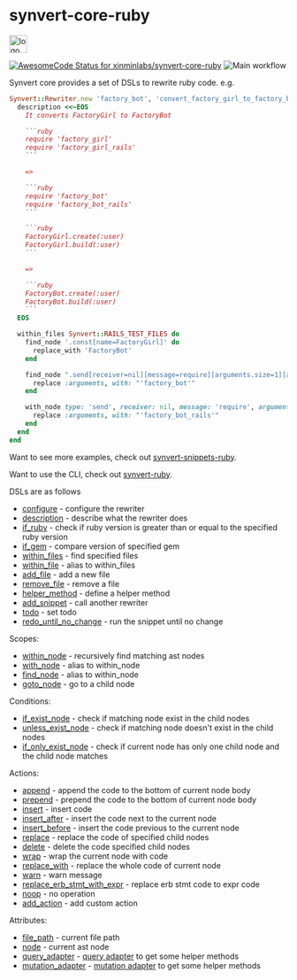 # synvert-core-ruby

<img src="https://synvert.net/img/logo_96.png" alt="logo" width="32" height="32" />

[![AwesomeCode Status for xinminlabs/synvert-core-ruby](https://awesomecode.io/projects/033f7f02-7b22-41c3-a902-fca37f1ec72a/status)](https://awesomecode.io/repos/xinminlabs/synvert-core-ruby)
![Main workflow](https://github.com/xinminlabs/synvert-core-ruby/actions/workflows/main.yml/badge.svg)

Synvert core provides a set of DSLs to rewrite ruby code. e.g.

```ruby
Synvert::Rewriter.new 'factory_bot', 'convert_factory_girl_to_factory_bot' do
  description <<~EOS
    It converts FactoryGirl to FactoryBot

    ```ruby
    require 'factory_girl'
    require 'factory_girl_rails'
    ```

    =>

    ```ruby
    require 'factory_bot'
    require 'factory_bot_rails'
    ```

    ```ruby
    FactoryGirl.create(:user)
    FactoryGirl.build(:user)
    ```

    =>

    ```ruby
    FactoryBot.create(:user)
    FactoryBot.build(:user)
    ```
  EOS

  within_files Synvert::RAILS_TEST_FILES do
    find_node '.const[name=FactoryGirl]' do
      replace_with 'FactoryBot'
    end

    find_node ".send[receiver=nil][message=require][arguments.size=1][arguments.first='factory_girl']" do
      replace :arguments, with: "'factory_bot'"
    end

    with_node type: 'send', receiver: nil, message: 'require', arguments: { size: 1, first: "'factory_girl_rails'" } do
      replace :arguments, with: "'factory_bot_rails'"
    end
  end
end
```

Want to see more examples, check out [synvert-snippets-ruby](https://github.com/xinminlabs/synvert-snippets-ruby).

Want to use the CLI, check out [synvert-ruby](https://github.com/xinminlabs/synvert-ruby).

DSLs are as follows

* [configure](https://xinminlabs.github.io/synvert-core-ruby/Synvert/Core/Rewriter.html#configure-instance_method) - configure the rewriter
* [description](https://xinminlabs.github.io/synvert-core-ruby/Synvert/Core/Rewriter.html#description-instance_method) - describe what the rewriter does
* [if_ruby](https://xinminlabs.github.io/synvert-core-ruby/Synvert/Core/Rewriter.html#if_ruby-instance_method) - check if ruby version is greater than or equal to the specified ruby version
* [if_gem](https://xinminlabs.github.io/synvert-core-ruby/Synvert/Core/Rewriter.html#if_gem-instance_method) - compare version of specified gem
* [within_files](https://xinminlabs.github.io/synvert-core-ruby/Synvert/Core/Rewriter.html#within_files-instance_method) - find specified files
* [within_file](https://xinminlabs.github.io/synvert-core-ruby/Synvert/Core/Rewriter.html#within_file-instance_method) - alias to within_files
* [add_file](https://xinminlabs.github.io/synvert-core-ruby/Synvert/Core/Rewriter.html#add_file-instance_method) - add a new file
* [remove_file](https://xinminlabs.github.io/synvert-core-ruby/Synvert/Core/Rewriter.html#remove_file-instance_method) - remove a file
* [helper_method](https://xinminlabs.github.io/synvert-core-ruby/Synvert/Core/Rewriter.html#helper_method-instance_method) - define a helper method
* [add_snippet](https://xinminlabs.github.io/synvert-core-ruby/Synvert/Core/Rewriter.html#add_snippet-instance_method) - call another rewriter
* [todo](https://xinminlabs.github.io/synvert-core-ruby/Synvert/Core/Rewriter.html#todo-instance_method) - set todo
* [redo_until_no_change](https://xinminlabs.github.io/synvert-core-ruby/Synvert/Core/Rewriter.html#redo_until_no_change-instance_method) - run the snippet until no change

Scopes:

* [within_node](https://xinminlabs.github.io/synvert-core-ruby/Synvert/Core/Rewriter/Instance.html#within_node-instance_method) - recursively find matching ast nodes
* [with_node](https://xinminlabs.github.io/synvert-core-ruby/Synvert/Core/Rewriter/Instance.html#with_node-instance_method) - alias to within_node
* [find_node](https://xinminlabs.github.io/synvert-core-ruby/Synvert/Core/Rewriter/Instance.html#find_node-instance_method) - alias to within_node
* [goto_node](https://xinminlabs.github.io/synvert-core-ruby/Synvert/Core/Rewriter/Instance.html#goto_node-instance_method) - go to a child node

Conditions:

* [if_exist_node](https://xinminlabs.github.io/synvert-core-ruby/Synvert/Core/Rewriter/Instance.html#if_exist_node-instance_method) - check if matching node exist in the child nodes
* [unless_exist_node](https://xinminlabs.github.io/synvert-core-ruby/Synvert/Core/Rewriter/Instance.html#unless_exist_node-instance_method) - check if matching node doesn't exist in the child nodes
* [if_only_exist_node](https://xinminlabs.github.io/synvert-core-ruby/Synvert/Core/Rewriter/Instance.html#if_only_exist_node-instance_method) - check if current node has only one child node and the child node matches

Actions:

* [append](https://xinminlabs.github.io/synvert-core-ruby/Synvert/Core/Rewriter/Instance.html#append-instance_method) - append the code to the bottom of current node body
* [prepend](https://xinminlabs.github.io/synvert-core-ruby/Synvert/Core/Rewriter/Instance.html#prepend-instance_method) - prepend the code to the bottom of current node body
* [insert](https://xinminlabs.github.io/synvert-core-ruby/Synvert/Core/Rewriter/Instance.html#insert-instance_method) - insert code
* [insert_after](https://xinminlabs.github.io/synvert-core-ruby/Synvert/Core/Rewriter/Instance.html#insert_after-instance_method) - insert the code next to the current node
* [insert_before](https://xinminlabs.github.io/synvert-core-ruby/Synvert/Core/Rewriter/Instance.html#insert_before-instance_method) - insert the code previous to the current node
* [replace](https://xinminlabs.github.io/synvert-core-ruby/Synvert/Core/Rewriter/Instance.html#replace-instance_method) - replace the code of specified child nodes
* [delete](https://xinminlabs.github.io/synvert-core-ruby/Synvert/Core/Rewriter/Instance.html#delete-instance_method) - delete the code specified child nodes
* [wrap](https://xinminlabs.github.io/synvert-core-ruby/Synvert/Core/Rewriter/Instance.html#wrap-instance_method) - wrap the current node with code
* [replace_with](https://xinminlabs.github.io/synvert-core-ruby/Synvert/Core/Rewriter/Instance.html#replace_with-instance_method) - replace the whole code of current node
* [warn](https://xinminlabs.github.io/synvert-core-ruby/Synvert/Core/Rewriter/Instance.html#warn-instance_method) - warn message
* [replace_erb_stmt_with_expr](https://xinminlabs.github.io/synvert-core-ruby/Synvert/Core/Rewriter/Instance.html#replace_erb_stmt_with_expr-instance_method) - replace erb stmt code to expr code
* [noop](https://xinminlabs.github.io/synvert-core-ruby/Synvert/Core/Rewriter/Instance.html#noop-instance_method) - no operation
* [add_action](https://xinminlabs.github.io/synvert-core-ruby/Synvert/Core/Rewriter/Instance.html#add_action-instance_method) - add custom action

Attributes:

* [file_path](https://xinminlabs.github.io/synvert-core-ruby/Synvert/Core/Rewriter/Instance.html#file_path-instance_method) - current file path
* [node](https://xinminlabs.github.io/synvert-core-ruby/Synvert/Core/Rewriter/Instance.html#node-instance_method) - current ast node
* [query_adapter](https://xinminlabs.github.io/synvert-core-ruby/Synvert/Core/Rewriter/Instance.html#query_adapter-instance_method) - [query adapter](https://xinminlabs.github.io/node-query-ruby/NodeQuery/Adapter.html) to get some helper methods
* [mutation_adapter](https://xinminlabs.github.io/synvert-core-ruby/Synvert/Core/Rewriter/Instance.html#mutation_adapter-instance_method) - [mutation adapter](https://xinminlabs.github.io/node-mutation-ruby/NodeMutation/Adapter.html) to get some helper methods

